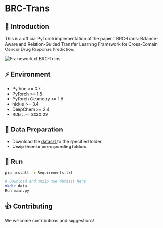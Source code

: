 # BRC-Trans

## 📖 Introduction
This is a official PyTorch implementation of the paper：BRC-Trans: Balance-Aware and Relation-Guided Transfer Learning Framework for Cross-Domain Cancer Drug Response Prediction.

![Framework of BRC-Trans  ](https://github.com/GaoY515/BRC-Trans/blob/main/lct.jpg)

## ⚡ Environment
- Python >= 3.7
- PyTorch >= 1.5
- PyTorch Geometry >= 1.6
- hickle >= 3.4
- DeepChem >= 2.4
- RDkit >= 2020.09

## 🔧 Data Preparation

- Download the  [dataset ](https://drive.google.com/file/d/1azKGGPOCJNDP4vQbV1v8p_XqCrd7ekP1/view?usp=sharing) to the specified folder.
- Unzip them to corresponding folders.


## 🚀 Run
```bash
pip install -r Requirements.txt

# Download and unzip the dataset here
mkdir data
Run main.py
```



## 👍 Contributing


We welcome contributions and suggestions!

